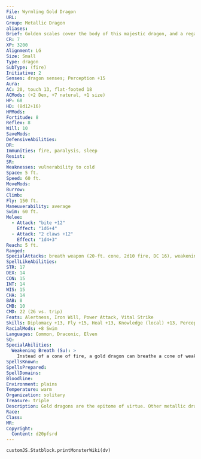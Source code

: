 ```yaml
---
File: Wyrmling Gold Dragon
URL: 
Group: Metallic Dragon
aliases: 
Brief: Golden scales cover the body of this majestic dragon, and a regal crest of horns arches backward above wise and piercing eyes.
CR: 7
XP: 3200
Alignment: LG
Size: Small
Type: dragon
SubType: (fire)
Initiative: 2
Senses: dragon senses; Perception +15
Aura: 
AC: 20, touch 13, flat-footed 18
ACMods: (+2 Dex, +7 natural, +1 size)
HP: 68
HD: (8d12+16)
HPMods: 
Fortitude: 8
Reflex: 8
Will: 10
SaveMods: 
DefensiveAbilities: 
DR: 
Immunities: fire, paralysis, sleep
Resist: 
SR: 
Weaknesses: vulnerability to cold
Space: 5 ft.
Speed: 60 ft.
MoveMods: 
Burrow: 
Climb: 
Fly: 150 ft.
Maneuverability: average
Swim: 60 ft.
Melee: 
  - Attack: "bite +12"
    Effect: "1d6+4"
  - Attack: "2 claws +12"
    Effect: "1d4+3"
Reach: 5 ft.
Ranged: 
SpecialAttacks: breath weapon (20-ft. cone, 2d10 fire, DC 16), weakening breath
SpellLikeAbilities: 
STR: 17
DEX: 14
CON: 15
INT: 14
WIS: 15
CHA: 14
BAB: 8
CMB: 10
CMD: 22 (26 vs. trip)
Feats: Alertness, Iron Will, Power Attack, Vital Strike
Skills: Diplomacy +13, Fly +15, Heal +13, Knowledge (local) +13, Perception +15, Sense Motive +15, Spellcraft +13, Swim +22
RacialMods: +8 Swim
Languages: Common, Draconic, Elven
SQ: 
SpecialAbilities:
  Weakening Breath (Su): >
    Instead of a cone of fire, a gold dragon can breathe a cone of weakening gas. Creatures within the cone must succeed on a Fortitude save or take 1 point of Strength damage per age category (Will save half).
SpellsKnown: 
SpellsPrepared: 
SpellDomains: 
Bloodline: 
Environment: plains
Temperature: warm
Organization: solitary
Treasure: triple
Description: Gold dragons are the epitome of virtue. Other metallic dragons revere their gold cousins as the agents of divine forces and the paragons of dragonkind, and often seek them for advice or aid.
Race: 
Class: 
MR: 
Copyright:
  Content: d20pfsrd
---
```

```dataviewjs
customJS.Statblock.printMonsterWiki(dv)
```
